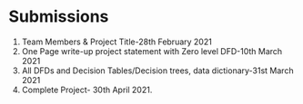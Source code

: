 # Submissions

1. Team Members & Project Title-28th February 2021
2. One Page write-up project statement with Zero level DFD-10th March 2021
3. All DFDs and Decision Tables/Decision trees, data dictionary-31st March 2021
4. Complete Project- 30th April 2021.
